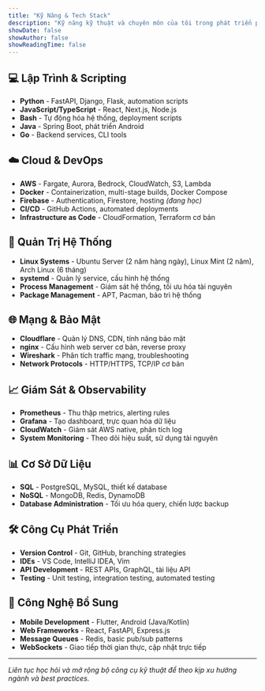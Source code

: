 ```yaml
---
title: "Kỹ Năng & Tech Stack"
description: "Kỹ năng kỹ thuật và chuyên môn của tôi trong phát triển phần mềm và DevOps"
showDate: false
showAuthor: false
showReadingTime: false
---
```


## 💻 Lập Trình & Scripting
- **Python** - FastAPI, Django, Flask, automation scripts
- **JavaScript/TypeScript** - React, Next.js, Node.js
- **Bash** - Tự động hóa hệ thống, deployment scripts
- **Java** - Spring Boot, phát triển Android
- **Go** - Backend services, CLI tools

## ☁️ Cloud & DevOps
- **AWS** - Fargate, Aurora, Bedrock, CloudWatch, S3, Lambda
- **Docker** - Containerization, multi-stage builds, Docker Compose
- **Firebase** - Authentication, Firestore, hosting *(đang học)*
- **CI/CD** - GitHub Actions, automated deployments
- **Infrastructure as Code** - CloudFormation, Terraform cơ bản

## 🔧 Quản Trị Hệ Thống
- **Linux Systems** - Ubuntu Server (2 năm hàng ngày), Linux Mint (2 năm), Arch Linux (6 tháng)
- **systemd** - Quản lý service, cấu hình hệ thống
- **Process Management** - Giám sát hệ thống, tối ưu hóa tài nguyên
- **Package Management** - APT, Pacman, bảo trì hệ thống

## 🌐 Mạng & Bảo Mật
- **Cloudflare** - Quản lý DNS, CDN, tính năng bảo mật
- **nginx** - Cấu hình web server cơ bản, reverse proxy
- **Wireshark** - Phân tích traffic mạng, troubleshooting
- **Network Protocols** - HTTP/HTTPS, TCP/IP cơ bản

## 📈 Giám Sát & Observability
- **Prometheus** - Thu thập metrics, alerting rules
- **Grafana** - Tạo dashboard, trực quan hóa dữ liệu
- **CloudWatch** - Giám sát AWS native, phân tích log
- **System Monitoring** - Theo dõi hiệu suất, sử dụng tài nguyên

## 📊 Cơ Sở Dữ Liệu
- **SQL** - PostgreSQL, MySQL, thiết kế database
- **NoSQL** - MongoDB, Redis, DynamoDB
- **Database Administration** - Tối ưu hóa query, chiến lược backup

## 🛠️ Công Cụ Phát Triển
- **Version Control** - Git, GitHub, branching strategies
- **IDEs** - VS Code, IntelliJ IDEA, Vim
- **API Development** - REST APIs, GraphQL, tài liệu API
- **Testing** - Unit testing, integration testing, automated testing

## 📱 Công Nghệ Bổ Sung
- **Mobile Development** - Flutter, Android (Java/Kotlin)
- **Web Frameworks** - React, FastAPI, Express.js
- **Message Queues** - Redis, basic pub/sub patterns
- **WebSockets** - Giao tiếp thời gian thực, cập nhật trực tiếp

---

*Liên tục học hỏi và mở rộng bộ công cụ kỹ thuật để theo kịp xu hướng ngành và best practices.*